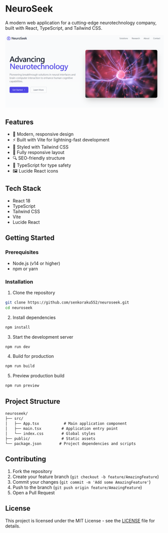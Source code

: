 # NeuroSeek

A modern web application for a cutting-edge neurotechnology company, built with React, TypeScript, and Tailwind CSS.

![NeuroSeek Screenshot](img/neuroseek-home-01-demo.PNG)

## Features

- 🧠 Modern, responsive design
- ⚡ Built with Vite for lightning-fast development
- 🎨 Styled with Tailwind CSS
- 📱 Fully responsive layout
- 🔍 SEO-friendly structure
- 🎯 TypeScript for type safety
- 🖼️ Lucide React icons

## Tech Stack

- React 18
- TypeScript
- Tailwind CSS
- Vite
- Lucide React

## Getting Started

### Prerequisites

- Node.js (v14 or higher)
- npm or yarn

### Installation

1. Clone the repository

```bash
git clone https://github.com/senkoraku552/neuroseek.git
cd neuroseek
```

2. Install dependencies

```bash
npm install
```

3. Start the development server

```bash
npm run dev
```

4. Build for production

```bash
npm run build
```

5. Preview production build

```bash
npm run preview
```

## Project Structure

```
neuroseek/
├── src/
│   ├── App.tsx           # Main application component
│   ├── main.tsx         # Application entry point
│   └── index.css        # Global styles
├── public/              # Static assets
└── package.json        # Project dependencies and scripts
```

## Contributing

1. Fork the repository
2. Create your feature branch (`git checkout -b feature/AmazingFeature`)
3. Commit your changes (`git commit -m 'Add some AmazingFeature'`)
4. Push to the branch (`git push origin feature/AmazingFeature`)
5. Open a Pull Request

## License

This project is licensed under the MIT License - see the [LICENSE](LICENSE) file for details.
